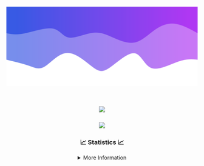 ![Header](./IMG_4001.png)
<div align="center">

<h1 align="center">
  <a href="https://git.io/typing-svg">
    <img src="https://readme-typing-svg.herokuapp.com/?lines=Welcome+to+my+profile!+👋;JavaScript+developer.;&center=true&size=25">
  </a>
</h1>

<p align="center">
  <img src="https://lanyard.cnrad.dev/api/624702585596805130" />
</p>

### 📈 Statistics 📈
<details>
    <summary>More Information</summary>
    <br/>

<!--START_SECTION:waka-->
![Code Time](http://img.shields.io/badge/Code%20Time-10%20hrs%2012%20mins-blue)

![Profile Views](http://img.shields.io/badge/Profile%20Views-0-blue)

**🐱 My GitHub Data** 

> 📦 1.1 kB Used in GitHub's Storage 
 > 
> 🏆 23 Contributions in the Year 2023
 > 
> 🚫 Not Opted to Hire
 > 
> 📜 5 Public Repositories 
 > 
> 🔑 1 Private Repositories 
 > 
**I'm an Early 🐤** 

```text
🌞 Morning                126 commits         █████░░░░░░░░░░░░░░░░░░░░   20.55 % 
🌆 Daytime                235 commits         ██████████░░░░░░░░░░░░░░░   38.34 % 
🌃 Evening                226 commits         █████████░░░░░░░░░░░░░░░░   36.87 % 
🌙 Night                  26 commits          █░░░░░░░░░░░░░░░░░░░░░░░░   04.24 % 
```
📅 **I'm Most Productive on Thursday** 

```text
Monday                   105 commits         ████░░░░░░░░░░░░░░░░░░░░░   17.13 % 
Tuesday                  73 commits          ███░░░░░░░░░░░░░░░░░░░░░░   11.91 % 
Wednesday                114 commits         █████░░░░░░░░░░░░░░░░░░░░   18.60 % 
Thursday                 129 commits         █████░░░░░░░░░░░░░░░░░░░░   21.04 % 
Friday                   63 commits          ███░░░░░░░░░░░░░░░░░░░░░░   10.28 % 
Saturday                 62 commits          ███░░░░░░░░░░░░░░░░░░░░░░   10.11 % 
Sunday                   67 commits          ███░░░░░░░░░░░░░░░░░░░░░░   10.93 % 
```


📊 **This Week I Spent My Time On** 

```text
🕑︎ Time Zone: America/New_York

💬 Programming Languages: 
No Activity Tracked This Week

🔥 Editors: 
No Activity Tracked This Week

🐱‍💻 Projects: 
No Activity Tracked This Week

💻 Operating System: 
No Activity Tracked This Week
```

**I Mostly Code in Java** 

```text
Java                     16 repos            █████████████████████░░░░   84.21 % 
JavaScript               2 repos             ███░░░░░░░░░░░░░░░░░░░░░░   10.53 % 
C++                      1 repo              █░░░░░░░░░░░░░░░░░░░░░░░░   05.26 % 
```



**Timeline**

![Lines of Code chart](https://raw.githubusercontent.com/DevDipin/DevDipin/main/assets/bar_graph.png)


 Last Updated on 09/10/2023 17:08:58 UTC
<!--END_SECTION:waka-->

![Footer](./IMG_4002.png)